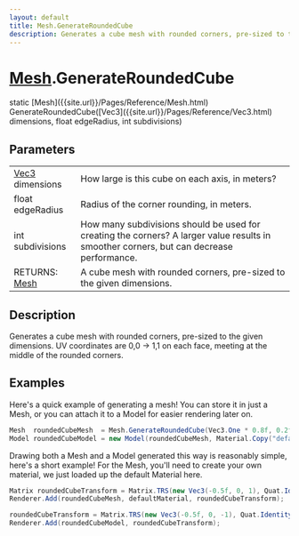 ```yaml
---
layout: default
title: Mesh.GenerateRoundedCube
description: Generates a cube mesh with rounded corners, pre-sized to the given dimensions. UV coordinates are 0,0 -> 1,1 on each face, meeting at the middle of the rounded corners.
---
```

# [Mesh]({{site.url}}/Pages/Reference/Mesh.html).GenerateRoundedCube
<div class='signature' markdown='1'>
static [Mesh]({{site.url}}/Pages/Reference/Mesh.html) GenerateRoundedCube([Vec3]({{site.url}}/Pages/Reference/Vec3.html) dimensions, float edgeRadius, int subdivisions)
</div>

## Parameters

|  |  |
|--|--|
|[Vec3]({{site.url}}/Pages/Reference/Vec3.html) dimensions|How large is this cube on each axis, in meters?|
|float edgeRadius|Radius of the corner rounding, in meters.|
|int subdivisions|How many subdivisions should be used for creating the corners?              A larger value results in smoother corners, but can decrease performance.|
|RETURNS: [Mesh]({{site.url}}/Pages/Reference/Mesh.html)|A cube mesh with rounded corners, pre-sized to the given dimensions.|


## Description
Generates a cube mesh with rounded corners, pre-sized to the given
dimensions. UV coordinates are 0,0 -> 1,1 on each face, meeting at the middle of the rounded
corners.


## Examples

Here's a quick example of generating a mesh! You can store it in just a
Mesh, or you can attach it to a Model for easier rendering later on.
```csharp
Mesh  roundedCubeMesh  = Mesh.GenerateRoundedCube(Vec3.One * 0.8f, 0.2f);
Model roundedCubeModel = new Model(roundedCubeMesh, Material.Copy("default/material"));
```
Drawing both a Mesh and a Model generated this way is reasonably simple,
here's a short example! For the Mesh, you'll need to create your own material,
we just loaded up the default Material here.
```csharp
Matrix roundedCubeTransform = Matrix.TRS(new Vec3(-0.5f, 0, 1), Quat.Identity, Vec3.One);
Renderer.Add(roundedCubeMesh, defaultMaterial, roundedCubeTransform);

roundedCubeTransform = Matrix.TRS(new Vec3(-0.5f, 0, -1), Quat.Identity, Vec3.One);
Renderer.Add(roundedCubeModel, roundedCubeTransform);
```

